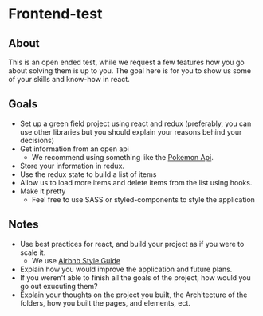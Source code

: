 # Frontend-test

## About

This is an open ended test, while we request a few features how you go about solving them is up to you. The goal here is for you to show us some of your skills and know-how in react. 

## Goals

- Set up a green field project using react and redux (preferably, you can use other libraries but you should explain your reasons behind your decisions)
- Get information from an open api
  - We recommend using something like the [Pokemon Api](https://pokeapi.co/).
- Store your information in redux.
- Use the redux state to build a list of items
- Allow us to load more items and delete items from the list using hooks.
- Make it pretty
  - Feel free to use SASS or styled-components to style the application

## Notes

- Use best practices for react, and build your project as if you were to scale it.
  - We use [Airbnb Style Guide](https://github.com/airbnb/javascript)
- Explain how you would improve the application and future plans.
- If you weren't able to finish all the goals of the project, how would you go out exucuting them?
- Explain your thoughts on the project you built, the Architecture of the folders, how you built the pages, and elements, ect.